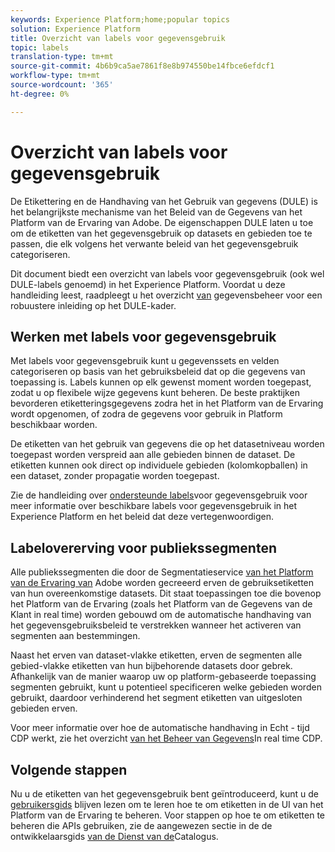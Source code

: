 ```yaml
---
keywords: Experience Platform;home;popular topics
solution: Experience Platform
title: Overzicht van labels voor gegevensgebruik
topic: labels
translation-type: tm+mt
source-git-commit: 4b6b9ca5ae7861f8e8b974550be14fbce6efdcf1
workflow-type: tm+mt
source-wordcount: '365'
ht-degree: 0%

---
```



# Overzicht van labels voor gegevensgebruik

De Etikettering en de Handhaving van het Gebruik van gegevens (DULE) is het belangrijkste mechanisme van het Beleid van de Gegevens van het Platform van de Ervaring van Adobe. De eigenschappen DULE laten u toe om de etiketten van het gegevensgebruik op datasets en gebieden toe te passen, die elk volgens het verwante beleid van het gegevensgebruik categoriseren.

Dit document biedt een overzicht van labels voor gegevensgebruik (ook wel DULE-labels genoemd) in het Experience Platform. Voordat u deze handleiding leest, raadpleegt u het overzicht [van](../home.md) gegevensbeheer voor een robuustere inleiding op het DULE-kader.

## Werken met labels voor gegevensgebruik

Met labels voor gegevensgebruik kunt u gegevenssets en velden categoriseren op basis van het gebruiksbeleid dat op die gegevens van toepassing is. Labels kunnen op elk gewenst moment worden toegepast, zodat u op flexibele wijze gegevens kunt beheren. De beste praktijken bevorderen etiketteringsgegevens zodra het in het Platform van de Ervaring wordt opgenomen, of zodra de gegevens voor gebruik in Platform beschikbaar worden.

De etiketten van het gebruik van gegevens die op het datasetniveau worden toegepast worden verspreid aan alle gebieden binnen de dataset. De etiketten kunnen ook direct op individuele gebieden (kolomkopballen) in een dataset, zonder propagatie worden toegepast.

Zie de handleiding over [ondersteunde labels](reference.md)voor gegevensgebruik voor meer informatie over beschikbare labels voor gegevensgebruik in het Experience Platform en het beleid dat deze vertegenwoordigen.

## Labelovererving voor publiekssegmenten

Alle publiekssegmenten die door de Segmentatieservice [van het Platform van de Ervaring van](../../segmentation/home.md) Adobe worden gecreeerd erven de gebruiksetiketten van hun overeenkomstige datasets. Dit staat toepassingen toe die bovenop het Platform van de Ervaring (zoals het Platform van de Gegevens van de Klant in real time) worden gebouwd om de automatische handhaving van het gegevensgebruiksbeleid te verstrekken wanneer het activeren van segmenten aan bestemmingen.

Naast het erven van dataset-vlakke etiketten, erven de segmenten alle gebied-vlakke etiketten van hun bijbehorende datasets door gebrek. Afhankelijk van de manier waarop uw op platform-gebaseerde toepassing segmenten gebruikt, kunt u potentieel specificeren welke gebieden worden gebruikt, daardoor verhinderend het segment etiketten van uitgesloten gebieden erven.

Voor meer informatie over hoe de automatische handhaving in Echt - tijd CDP werkt, zie het overzicht [van het Beheer van Gegevens](../../rtcdp/privacy/data-governance-overview.md#enforce-data-usage-compliance)In real time CDP.

## Volgende stappen

Nu u de etiketten van het gegevensgebruik bent geïntroduceerd, kunt u de [gebruikersgids](user-guide.md) blijven lezen om te leren hoe te om etiketten in de UI van het Platform van de Ervaring te beheren. Voor stappen op hoe te om etiketten te beheren die APIs gebruiken, zie de aangewezen sectie in de de ontwikkelaarsgids [van de Dienst van de](../../catalog/api/labels.md)Catalogus.